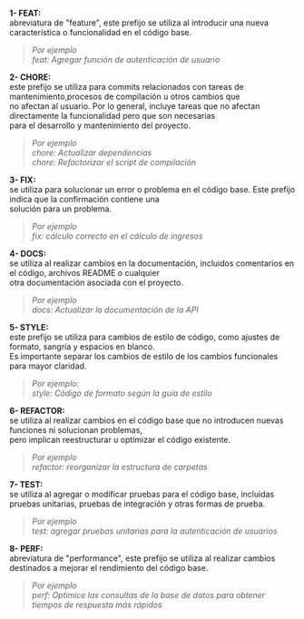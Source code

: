﻿**1- FEAT:**  
abreviatura de "feature", este prefijo se utiliza al introducir una nueva característica o funcionalidad en el código base.  
>*Por ejemplo*  
>*feat: Agregar función de autenticación de usuario*  

**2- CHORE:**  
este prefijo se utiliza para commits relacionados con tareas de mantenimiento,procesos de compilación u otros cambios que   
no afectan al usuario. Por lo general, incluye tareas que no afectan directamente la funcionalidad pero que son necesarias  
para el desarrollo y mantenimiento del proyecto.  

>*Por ejemplo*  
>*chore: Actualizar dependencias*  
>*chore: Refactorizar el script de compilación*  

**3- FIX:**  
se utiliza para solucionar un error o problema en el código base. Este prefijo indica que la confirmación contiene una   
solución para un problema.
>*Por ejemplo*  
>*fix: cálculo correcto en el cálculo de ingresos*

**4- DOCS:**  
se utiliza al realizar cambios en la documentación, incluidos comentarios en el código, archivos README o cualquier   
otra documentación asociada con el proyecto.
>*Por ejemplo*  
>*docs: Actualizar la documentación de la API*

**5- STYLE:**  
este prefijo se utiliza para cambios de estilo de código, como ajustes de formato, sangría y espacios en blanco.  
Es importante separar los cambios de estilo de los cambios funcionales para mayor claridad.  
>*Por ejemplo:*  
>*style: Código de formato según la guía de estilo*

**6- REFACTOR:**  
se utiliza al realizar cambios en el código base que no introducen nuevas funciones ni solucionan problemas,   
pero implican reestructurar u optimizar el código existente.  
>*Por ejemplo*  
>*refactor: reorganizar la estructura de carpetas*  

**7- TEST:**  
se utiliza al agregar o modificar pruebas para el código base, incluidas pruebas unitarias, pruebas de integración y 
otras formas de prueba.
>*Por ejemplo*  
>*test: agregar pruebas unitarias para la autenticación de usuarios*  

**8- PERF:**   
abreviatura de "performance", este prefijo se utiliza al realizar cambios destinados a mejorar el rendimiento del 
código base.
>*Por ejemplo*  
>*perf: Optimice las consultas de la base de datos para obtener tiempos de respuesta más rápidos*  
